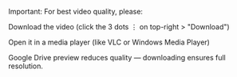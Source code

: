 Important: For best video quality, please:

Download the video (click the 3 dots ⋮ on top-right > "Download")

Open it in a media player (like VLC or Windows Media Player)

Google Drive preview reduces quality — downloading ensures full resolution.
